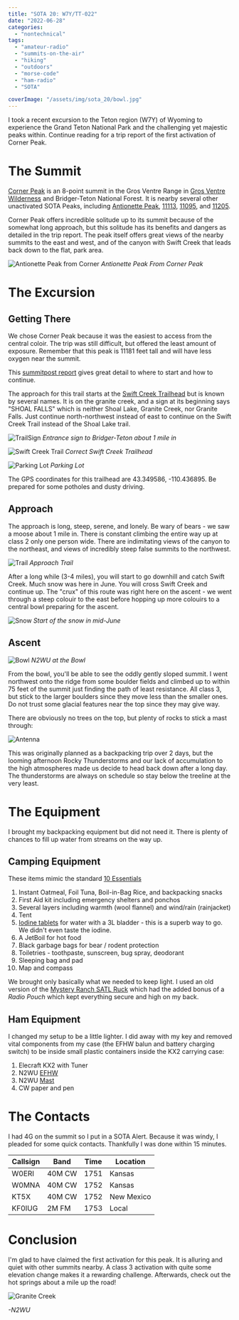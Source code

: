 ```yaml
---
title: "SOTA 20: W7Y/TT-022"
date: "2022-06-28"
categories:
  - "nontechnical"
tags:
  - "amateur-radio"
  - "summits-on-the-air"
  - "hiking"
  - "outdoors"
  - "morse-code"
  - "ham-radio"
  - "SOTA"

coverImage: "/assets/img/sota_20/bowl.jpg"
---
```


I took a recent excursion to the Teton region (W7Y) of Wyoming to experience the Grand Teton National Park and the challenging yet majestic peaks within. Continue reading for a trip report of the first activation of Corner Peak.

# The Summit

[Corner Peak](https://summits.sota.org.uk/summit/W7Y/TT-022) is an 8-point summit in the Gros Ventre Range in [Gros Ventre Wilderness](https://www.fs.usda.gov/recarea/btnf/recreation/hunting/recarea/?recid=71647&actid=30) and Bridger-Teton National Forest. It is nearby several other unactivated SOTA Peaks, including [Antionette Peak](https://summits.sota.org.uk/summit/W7Y/TT-014), [11113](https://summits.sota.org.uk/summit/W7Y/TT-025), [11095](https://summits.sota.org.uk/summit/W7Y/TT-021), and [11205](https://summits.sota.org.uk/summit/W7Y/TT-028).

Corner Peak offers incredible solitude up to its summit because of the somewhat long approach, but this solitude has its benefits and dangers as detailed in the trip report. The peak itself offers great views of the nearby summits to the east and west, and of the canyon with Swift Creek that leads back down to the flat, park area.

![Antionette Peak from Corner](/assets/img/sota_20/eleanor.jpg)
_Antionette Peak From Corner Peak_


# The Excursion

## Getting There

We chose Corner Peak because it was the easiest to access from the central coloir. The trip was still difficult, but offered the least amount of exposure. Remember that this peak is 11181 feet tall and will have less oxygen near the summit. 

This [summitpost report](https://www.summitpost.org/corner-peak/535438) gives great detail to where to start and how to continue.

The approach for this trail starts at the [Swift Creek Trailhead](https://www.fs.usda.gov/recarea/btnf/recarea/?recid=77460) but is known by several names. It is on the granite creek, and a sign at its beginning says "SHOAL FALLS" which is neither Shoal Lake, Granite Creek, nor Granite Falls. Just continue north-northwest instead of east to continue on the Swift Creek Trail instead of the Shoal Lake trail. 

![TrailSign](/assets/img/sota_20/trailhead.jpg)
_Entrance sign to Bridger-Teton about 1 mile in_

![Swift Creek Trail](/assets/img/sota_20/SwiftCreekTrailhead.PNG)
_Correct Swift Creek Trailhead_

![Parking Lot](/assets/img/sota_20/parkinglot.jpg)
_Parking Lot_

The GPS coordinates for this trailhead are 43.349586, -110.436895. Be prepared for some potholes and dusty driving.

## Approach

The approach is long, steep, serene, and lonely. Be wary of bears - we saw a moose about 1 mile in. There is constant climbing the entire way up at class 2 only one person wide. There are indimitating views of the canyon to the northeast, and views of incredibly steep false summits to the northwest. 

![Trail](/assets/img/sota_20/trailhiking.jpg)
_Approach Trail_

After a long while (3-4 miles), you will start to go downhill and catch Swift Creek. Much snow was here in June. You will cross Swift Creek and continue up. The "crux" of this route was right here on the ascent - we went through a steep colouir to the east before hopping up more colouirs to a central bowl preparing for the ascent.

![Snow](/assets/img/sota_20/snowstart.jpg)
_Start of the snow in mid-June_

## Ascent

![Bowl](/assets/img/sota_20/bowl.jpg)
_N2WU at the Bowl_

From the bowl, you'll be able to see the oddly gently sloped summit. I went northwest onto the ridge from some boulder fields and climbed up to within 75 feet of the summit just finding the path of least resistance. All class 3, but stick to the larger boulders since they move less than the smaller ones. Do not trust some glacial features near the top since they may give way.

There are obviously no trees on the top, but plenty of rocks to stick a mast through:

![Antenna](/assets/img/sota_20/antenna.jpg)

This was originally planned as a backpacking trip over 2 days, but the looming afternoon Rocky Thunderstorms and our lack of accumulation to the high atmospheres made us decide to head back down after a long day. The thunderstorms are always on schedule so stay below the treeline at the very least.

# The Equipment

I brought my backpacking equipment but did not need it. There is plenty of chances to fill up water from streams on the way up.

## Camping Equipment

These items mimic the standard [10 Essentials](https://www.nps.gov/articles/10essentials.htm)
1. Instant Oatmeal, Foil Tuna, Boil-in-Bag Rice, and backpacking snacks
2. First Aid kit including emergency shelters and ponchos
3. Several layers including warmth (wool flannel) and wind/rain (rainjacket)
4. Tent
5. [Iodine tablets](https://www.potableaqua.com/products/) for water with a 3L bladder - this is a superb way to go. We didn't even taste the iodine.
6. A JetBoil for hot food
7. Black garbage bags for bear / rodent protection
8. Toiletries - toothpaste, sunscreen, bug spray, deodorant
9. Sleeping bag and pad
10. Map and compass

We brought only basically what we needed to keep light. I used an old version of the [Mystery Ranch SATL Ruck](https://www.mysteryranch.com/satl-assault-pack) which had the added bonus of a _Radio Pouch_ which kept everything secure and high on my back.

## Ham Equipment
I changed my setup to be a little lighter. I did away with my key and removed vital components from my case (the EFHW balun and battery charging switch) to be inside small plastic containers inside the KX2 carrying case:

1. Elecraft KX2 with Tuner
4. N2WU [EFHW](https://www.n2wu.com/2022-01-08-2021-odds-and-ends/)
5. N2WU [Mast](https://www.n2wu.com/2022-01-08-2021-odds-and-ends/)
5. CW paper and pen


# The Contacts

I had 4G on the summit so I put in a SOTA Alert. Because it was windy, I pleaded for some quick contacts. Thankfully I was done within 15 minutes.

| Callsign     | Band     | Time | Location |
|--------------|-----------|------------|----|
| W0ERI | 40M CW | 1751 | Kansas |
| W0MNA | 40M CW | 1752 | Kansas |
| KT5X | 40M CW | 1752 | New Mexico |
| KF0IUG | 2M FM | 1753 | Local |


# Conclusion

I'm glad to have claimed the first activation for this peak. It is alluring and quiet with other summits nearby. A class 3 activation with quite some elevation change makes it a rewarding challenge. Afterwards, check out the hot springs about a mile up the road!

![Granite Creek](/assets/img/sota_20/hotspring.jpg)

_-N2WU_
